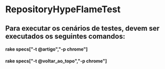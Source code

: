 # RepositoryHypeFlameTest
## Para executar os cenários de testes, devem ser executados os seguintes comandos:
#### rake specs["-t @artigo","-p chrome"]
#### rake specs["-t @voltar_ao_topo","-p chrome"]
